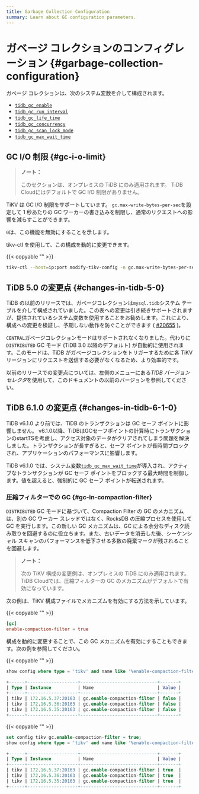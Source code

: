 ```yaml
---
title: Garbage Collection Configuration
summary: Learn about GC configuration parameters.
---
```


# ガベージ コレクションのコンフィグレーション {#garbage-collection-configuration}

ガベージ コレクションは、次のシステム変数を介して構成されます。

-   [`tidb_gc_enable`](/system-variables.md#tidb_gc_enable-new-in-v50)
-   [`tidb_gc_run_interval`](/system-variables.md#tidb_gc_run_interval-new-in-v50)
-   [`tidb_gc_life_time`](/system-variables.md#tidb_gc_life_time-new-in-v50)
-   [`tidb_gc_concurrency`](/system-variables.md#tidb_gc_concurrency-new-in-v50)
-   [`tidb_gc_scan_lock_mode`](/system-variables.md#tidb_gc_scan_lock_mode-new-in-v50)
-   [`tidb_gc_max_wait_time`](/system-variables.md#tidb_gc_max_wait_time-new-in-v610)

## GC I/O 制限 {#gc-i-o-limit}

<CustomContent platform="tidb-cloud">

> **ノート：**
>
> このセクションは、オンプレミスの TiDB にのみ適用されます。 TiDB Cloudにはデフォルトで GC I/O 制限がありません。

</CustomContent>

TiKV は GC I/O 制限をサポートしています。 `gc.max-write-bytes-per-sec`を設定して 1 秒あたりの GC ワーカーの書き込みを制限し、通常のリクエストへの影響を減らすことができます。

`0`は、この機能を無効にすることを示します。

tikv-ctl を使用して、この構成を動的に変更できます。

{{< copyable "" >}}

```bash
tikv-ctl --host=ip:port modify-tikv-config -n gc.max-write-bytes-per-sec -v 10MB
```

## TiDB 5.0 の変更点 {#changes-in-tidb-5-0}

TiDB の以前のリリースでは、ガベージコレクションは`mysql.tidb`システム テーブルを介して構成されていました。この表への変更は引き続きサポートされますが、提供されているシステム変数を使用することをお勧めします。これにより、構成への変更を検証し、予期しない動作を防ぐことができます ( [#20655](https://github.com/pingcap/tidb/issues/20655) )。

`CENTRAL`ガベージコレクションモードはサポートされなくなりました。代わりに`DISTRIBUTED` GC モード (TiDB 3.0 以降のデフォルト) が自動的に使用されます。このモードは、TiDB がガベージコレクションをトリガーするために各 TiKV リージョンにリクエストを送信する必要がなくなるため、より効率的です。

以前のリリースでの変更点については、左側のメニューにある*TIDB バージョン セレクタ*を使用して、このドキュメントの以前のバージョンを参照してください。

## TiDB 6.1.0 の変更点 {#changes-in-tidb-6-1-0}

TiDB v6.1.0 より前では、TiDB のトランザクションは GC セーフ ポイントに影響しません。 v6.1.0以降、TiDBはGCセーフポイントの計算時にトランザクションのstartTSを考慮し、アクセス対象のデータがクリアされてしまう問題を解決しました。トランザクションが長すぎると、セーフ ポイントが長時間ブロックされ、アプリケーションのパフォーマンスに影響します。

TiDB v6.1.0 では、システム変数[`tidb_gc_max_wait_time`](/system-variables.md#tidb_gc_max_wait_time-new-in-v610)が導入され、アクティブなトランザクションが GC セーフ ポイントをブロックする最大時間を制御します。値を超えると、強制的に GC セーフ ポイントが転送されます。

### 圧縮フィルターでの GC {#gc-in-compaction-filter}

`DISTRIBUTED` GC モードに基づいて、Compaction Filter の GC のメカニズムは、別の GC ワーカー スレッドではなく、RocksDB の圧縮プロセスを使用して GC を実行します。この新しい GC メカニズムは、GC による余分なディスク読み取りを回避するのに役立ちます。また、古いデータを消去した後、シーケンシャル スキャンのパフォーマンスを低下させる多数の廃棄マークが残されることを回避します。

<CustomContent platform="tidb-cloud">

> **ノート：**
>
> 次の TiKV 構成の変更例は、オンプレミスの TiDB にのみ適用されます。 TiDB Cloudでは、圧縮フィルターの GC のメカニズムがデフォルトで有効になっています。

</CustomContent>

次の例は、TiKV 構成ファイルでメカニズムを有効にする方法を示しています。

{{< copyable "" >}}

```toml
[gc]
enable-compaction-filter = true
```

構成を動的に変更することで、この GC メカニズムを有効にすることもできます。次の例を参照してください。

{{< copyable "" >}}

```sql
show config where type = 'tikv' and name like '%enable-compaction-filter%';
```

```sql
+------+-------------------+-----------------------------+-------+
| Type | Instance          | Name                        | Value |
+------+-------------------+-----------------------------+-------+
| tikv | 172.16.5.37:20163 | gc.enable-compaction-filter | false |
| tikv | 172.16.5.36:20163 | gc.enable-compaction-filter | false |
| tikv | 172.16.5.35:20163 | gc.enable-compaction-filter | false |
+------+-------------------+-----------------------------+-------+
```

{{< copyable "" >}}

```sql
set config tikv gc.enable-compaction-filter = true;
show config where type = 'tikv' and name like '%enable-compaction-filter%';
```

```sql
+------+-------------------+-----------------------------+-------+
| Type | Instance          | Name                        | Value |
+------+-------------------+-----------------------------+-------+
| tikv | 172.16.5.37:20163 | gc.enable-compaction-filter | true  |
| tikv | 172.16.5.36:20163 | gc.enable-compaction-filter | true  |
| tikv | 172.16.5.35:20163 | gc.enable-compaction-filter | true  |
+------+-------------------+-----------------------------+-------+
```
